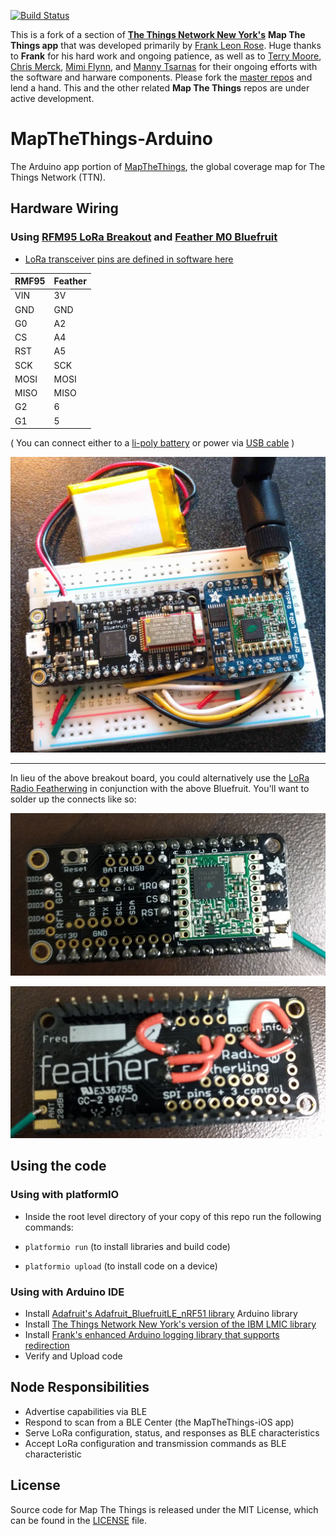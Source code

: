 [![Build Status](https://travis-ci.org/things-nyc/mapthethings-arduino.svg?branch=master)](https://travis-ci.org/things-nyc/mapthethings-arduino)

This is a fork of a section of [**The Things Network New York's**](https://github.com/things-nyc) **Map The Things app** that was developed primarily by [Frank Leon Rose](https://github.com/frankleonrose). Huge thanks to **Frank** for his hard work and ongoing patience, as well as to [Terry Moore](https://github.com/terrillmoore), [Chris Merck](https://github.com/chrismerck), [Mimi Flynn](https://github.com/mimiflynn), and [Manny Tsarnas](https://github.com/etsarnas) for their ongoing efforts with the software and harware components. Please fork the [master repos](https://github.com/things-nyc) and lend a hand. This and the other related **Map The Things** repos are under active development.

# MapTheThings-Arduino

The Arduino app portion of [MapTheThings](http://map.thethings.nyc), the
global coverage map for The Things Network (TTN).

## Hardware Wiring

### Using [RFM95 LoRa Breakout](https://www.adafruit.com/product/3072) and [Feather M0 Bluefruit](https://www.adafruit.com/product/2995)
- [LoRa transceiver pins are defined in software here](https://github.com/things-nyc/mapthethings-arduino/blob/b47e33881d88afeec336cf7f758cd791c54c9a01/MapTheThings-Arduino/Lora.cpp#L49)


RMF95 | Feather
----- | -------
VIN   | 3V
GND   | GND
G0    | A2
CS    | A4
RST   | A5
SCK   | SCK
MOSI  | MOSI
MISO  | MISO
G2    | 6
G1    | 5

( You can connect either to a [li-poly battery](https://www.adafruit.com/products/2750) or power via [USB cable](https://www.adafruit.com/products/2008) )


![alt text](https://github.com/forrestfiller/mapthethings-arduino/blob/master/images/assembled-on-breadboard-web.jpg "assembled map the things node")

---

In lieu of the above breakout board, you could alternatively use the [LoRa Radio Featherwing](https://www.adafruit.com/products/3231) in conjunction with the above Bluefruit. You'll want to solder up the connects like so:


![alt text](https://github.com/forrestfiller/mapthethings-arduino/blob/master/images/feather-radioWing-front-web.jpg "image showing front of a lora radio featherwing")



![alt text](https://github.com/forrestfiller/mapthethings-arduino/blob/master/images/feather-radioWing-rear-web.jpg "image showing rear of a lora radio featherwing")


## Using the code
### Using with platformIO
- Inside the root level directory of your copy of this repo run the following commands:

- ```platformio run``` (to install libraries and build code)
- ```platformio upload``` (to install code on a device)

### Using with Arduino IDE
- Install [Adafruit's Adafruit_BluefruitLE_nRF51 library](https://github.com/adafruit/Adafruit_BluefruitLE_nRF51) Arduino library
- Install [The Things Network New York's version of the IBM LMIC library](https://github.com/things-nyc/arduino-lmic)
- Install [Frank's enhanced Arduino logging library that supports redirection](https://github.com/frankleonrose/Arduino-logging-library)
- Verify and Upload code

## Node Responsibilities
- Advertise capabilities via BLE
- Respond to scan from a BLE Center (the MapTheThings-iOS app)
- Serve LoRa configuration, status, and responses as BLE characteristics
- Accept LoRa configuration and transmission commands as BLE characteristic

## License
Source code for Map The Things is released under the MIT License,
which can be found in the [LICENSE](LICENSE) file.
